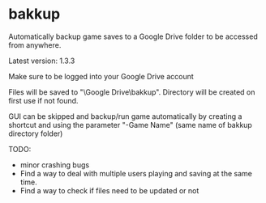 # bakkup
Automatically backup game saves to a Google Drive folder to be accessed from anywhere.

Latest version: 1.3.3

Make sure to be logged into your Google Drive account

Files will be saved to "\Google Drive\bakkup\". Directory will be created on first use if not found. 

GUI can be skipped and backup/run game automatically by creating a shortcut and using the parameter "-Game Name" (same name of bakkup directory folder)

TODO:
- minor crashing bugs
- Find a way to deal with multiple users playing and saving at the same time.
- Find a way to check if files need to be updated or not